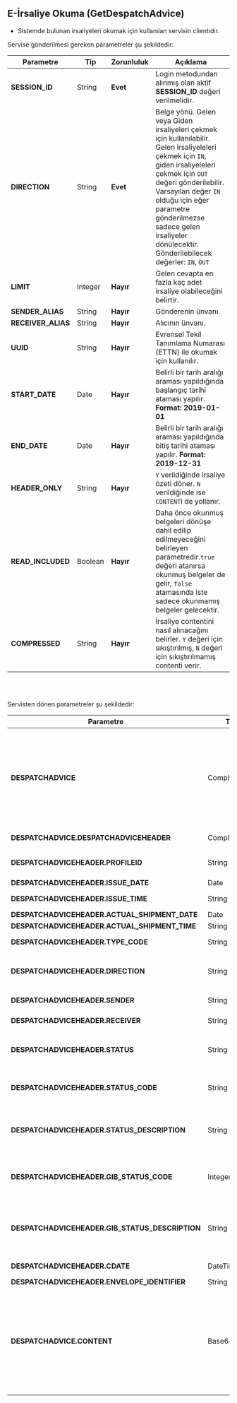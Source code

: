 ## E-İrsaliye Okuma (GetDespatchAdvice)
* Sistemde bulunan irsaliyeleri okumak için kullanılan servisin clientıdır.

Servise gönderilmesi gereken parametreler şu şekildedir:

Parametre | Tip         | Zorunluluk  | Açıklama
--------- | ----------- | ----------- | -----------
**SESSION_ID** | String | **Evet** | Login metodundan alınmış olan aktif **SESSION_ID** değeri verilmelidir.
**DIRECTION** | String | **Evet** | Belge yönü. Gelen veya Giden irsaliyeleri çekmek için kullanılabilir. Gelen irsaliyeleleri çekmek için `IN`, giden irsaliyeleleri çekmek için `OUT` değeri gönderilebilir. Varsayılan değer `IN` olduğu için eğer parametre gönderilmezse sadece gelen irsaliyeler dönülecektir. Gönderilebilecek değerler: `IN`, `OUT`
**LIMIT** | Integer | **Hayır** | Gelen cevapta en fazla kaç adet irsaliye olabileceğini belirtir. 
**SENDER_ALIAS** | String | **Hayır** | Gönderenin ünvanı.
**RECEIVER_ALIAS** | String | **Hayır** | Alıcının ünvanı.
**UUID** | String | **Hayır** | Evrensel Tekil Tanımlama Numarası (ETTN) ile okumak için kullanılır.
**START_DATE** | Date | **Hayır** | Belirli bir tarih aralığı araması yapıldığında başlangıç tarihi ataması yapılır. **Format: 2019-01-01**
**END_DATE** | Date | **Hayır** | Belirli bir tarih aralığı araması yapıldığında bitiş tarihi ataması yapılır. **Format: 2019-12-31**
**HEADER_ONLY** | String | **Hayır** | `Y` verildiğinde irsaliye özeti döner. `N` verildiğinde ise `CONTENT`i de yollanır.
**READ_INCLUDED** | Boolean | **Hayır** | Daha önce okunmuş belgeleri dönüşe dahil edilip edilmeyeceğini belirleyen parametredir.`true` değeri atanırsa okunmuş belgeler de gelir, `false` atamasında iste sadece okunmamış belgeler gelecektir.
**COMPRESSED** | String | **Hayır** | İrsaliye contentini nasıl alınacağını belirler. `Y` değeri için sıkıştırılmış, `N` değeri için sıkıştırılmamış contenti verir.
<br><br>

Servisten dönen parametreler şu şekildedir:

Parametre | Tip        | Açıklama
--------- | ----------- | -----------
**DESPATCHADVICE** | Complex | Sorgu kriterine uyan irsaliyelerin listesi. İrsaliye numarası `ID`, evrensel tekil tanımlama numarası `UUID` ve e-irsaliye sisteminde tanımlı tekil numara değeri `LIST_ID` attribute içerisinde dönülmektedir.
**DESPATCHADVICE.DESPATCHADVICEHEADER** | Complex | İrsaliyeye ait özet bilgiler içermektedir.
**DESPATCHADVICEHEADER.PROFILEID** | String | Belge senaryosu. `TEMELIRSALIYE` değeri olabilir.
**DESPATCHADVICEHEADER.ISSUE_DATE** | Date | Belge tarihi.
**DESPATCHADVICEHEADER.ISSUE_TIME** | String | Belge düzenleme zamanı.
**DESPATCHADVICEHEADER.ACTUAL_SHIPMENT_DATE** | Date | Fiili sevk tarihi.
**DESPATCHADVICEHEADER.ACTUAL_SHIPMENT_TIME** | String | Fiili sevk zamanı.
**DESPATCHADVICEHEADER.TYPE_CODE** | String | Belgenin tipi. `SEVK` değeri olabilir.
**DESPATCHADVICEHEADER.DIRECTION** | String | Belge yönü. Gelen irsaliye için `IN`, giden irsaliye için `OUT` değeri dönülür.
**DESPATCHADVICEHEADER.SENDER** | String | 	Belgeyi gönderen firma VKN'si.
**DESPATCHADVICEHEADER.RECEIVER** | String | Belgeyi alan firma VKN'si.
**DESPATCHADVICEHEADER.STATUS** | String | Belgenin durumu. Detay için **E-İrsaliye Durumları** başlığını inceleyiniz.
**DESPATCHADVICEHEADER.STATUS_CODE** | String | Belgenin durum kodu. Detay için **E-İrsaliye Durumları** başlığını inceleyiniz.
**DESPATCHADVICEHEADER.STATUS_DESCRIPTION** | String | Belge durum açıklaması. Detay için **E-İrsaliye Durumları** başlığını inceleyiniz.
**DESPATCHADVICEHEADER.GIB_STATUS_CODE** | Integer | Belgenin GİB'de ki durum kodu. Detay için **GİB Durum Kodları** başlığını inceleyiniz.
**DESPATCHADVICEHEADER.GIB_STATUS_DESCRIPTION** | String | Belgenin GİB'de ki durum kodunun açıklaması. Detay için **GİB Durum Kodları** başlığını inceleyiniz.
**DESPATCHADVICEHEADER.CDATE** | DateTime | Belgenin sisteme ulaştığı tarih
**DESPATCHADVICEHEADER.ENVELOPE_IDENTIFIER** | String | Belgenin zarf IDsi.
**DESPATCHADVICE.CONTENT** | Base64Binary | Belgenin içeriği. Eğer `COMPRESSED` parametresi `N` olarak gönderilmişse XML dosya, `COMPRESSED` elemanı gönderilmemiş veya `Y` değeri gönderilmişse sıkıştırılmış/ziplenmiş XML dosyası dönülür.